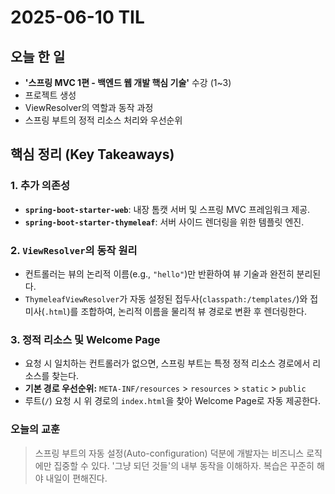 # 2025-06-10 TIL

## 오늘 한 일

-   **'스프링 MVC 1편 - 백엔드 웹 개발 핵심 기술'** 수강 (1~3)
- 프로젝트 생성
- ViewResolver의 역할과 동작 과정
- 스프링 부트의 정적 리소스 처리와 우선순위

## 핵심 정리 (Key Takeaways)

### 1. 추가 의존성

-   **`spring-boot-starter-web`**: 내장 톰캣 서버 및 스프링 MVC 프레임워크 제공.
-   **`spring-boot-starter-thymeleaf`**: 서버 사이드 렌더링을 위한 템플릿 엔진.

### 2. `ViewResolver`의 동작 원리

-   컨트롤러는 뷰의 논리적 이름(e.g., `"hello"`)만 반환하여 뷰 기술과 완전히 분리된다.
-   `ThymeleafViewResolver`가 자동 설정된 접두사(`classpath:/templates/`)와 접미사(`.html`)를 조합하여, 논리적 이름을 물리적 뷰 경로로 변환 후 렌더링한다.

### 3. 정적 리소스 및 Welcome Page

-   요청 시 일치하는 컨트롤러가 없으면, 스프링 부트는 특정 정적 리소스 경로에서 리소스를 찾는다.
-   **기본 경로 우선순위:** `META-INF/resources` > `resources` > `static` > `public`
-   루트(`/`) 요청 시 위 경로의 `index.html`을 찾아 Welcome Page로 자동 제공한다.

### 오늘의 교훈

> 스프링 부트의 자동 설정(Auto-configuration) 덕분에 개발자는 비즈니스 로직에만 집중할 수 있다. '그냥 되던 것들'의 내부 동작을 이해하자. 복습은 꾸준히 해야 내일이 편해진다.